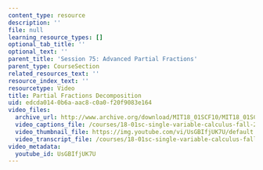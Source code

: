 ```yaml
---
content_type: resource
description: ''
file: null
learning_resource_types: []
optional_tab_title: ''
optional_text: ''
parent_title: 'Session 75: Advanced Partial Fractions'
parent_type: CourseSection
related_resources_text: ''
resource_index_text: ''
resourcetype: Video
title: Partial Fractions Decomposition
uid: edcda014-0b6a-aac8-c0a0-f20f9083e164
video_files:
  archive_url: http://www.archive.org/download/MIT18_01SCF10/MIT18_01SCF10Rec_55_300k.mp4
  video_captions_file: /courses/18-01sc-single-variable-calculus-fall-2010/b21ef3341e3d55e4b603d4848463c378_UsGBIfjUK7U.vtt
  video_thumbnail_file: https://img.youtube.com/vi/UsGBIfjUK7U/default.jpg
  video_transcript_file: /courses/18-01sc-single-variable-calculus-fall-2010/ffe413d466bb5f13a846cdd139fb9706_UsGBIfjUK7U.pdf
video_metadata:
  youtube_id: UsGBIfjUK7U
---
```


